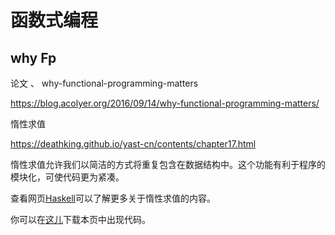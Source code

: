 # 函数式编程

## why Fp
论文
、
why-functional-programming-matters







https://blog.acolyer.org/2016/09/14/why-functional-programming-matters/


惰性求值

https://deathking.github.io/yast-cn/contents/chapter17.html

惰性求值允许我们以简洁的方式将重复包含在数据结构中。这个功能有利于程序的模块化，可使代码更为紧凑。

查看网页[Haskell](http://www.haskell.org/haskellwiki/Haskell)可以了解更多关于惰性求值的内容。

你可以在[这儿](http://www.shido.info/lisp/scheme_lazy.zip)下载本页中出现代码。





































